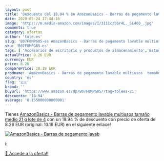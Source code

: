 ```yaml
---
layout: post
title: 'Descuento del 18.94 % en AmazonBasics - Barras de pegamento lavab'
date: 2020-05-24 17:44:16
image: 'https://m.media-amazon.com/images/I/311iczb6r4L._SL400_.jpg'
comments: true
category: ofertas
author: 'tole.es'
slug: 'B07F8MPG85-es AmazonBasics - Barras de pegamento lavable multiusos...'
sku: 'B07F8MPG85-es'
tags: [ 'Accesorios de escritorio y productos de almacenamiento','Estuches escolares','Herramientas de mano para jardinería','Jardinería','Jardín','Material de oficina','Materiales, organizadores y dispensadores de escritorio','Oficina y papelería','Tijeras de podar para jardinería','barras','de','pegamento', ]
actualPrice: 8.26 EUR
currency: EUR
price: 8.26
comparePrice: 10.19 EUR
prodname: 'AmazonBasics - Barras de pegamento lavable multiusos  tamaño medio  21 g  lote de 4'
country: 'es'
flag: '🇪🇸'
brand: ''
buyurl: 'https://www.amazon.es/dp/B07F8MPG85/?tag=tolees-21'
descuento: '18.94'
average: '8.155000000000001'
---
```


Tienes [AmazonBasics - Barras de pegamento lavable multiusos  tamaño medio  21 g  lote de 4](https://www.amazon.es/dp/B07F8MPG85/?tag=tolees-21) con un 18.94 % de descuento con precio de oferta de 8.26 EUR (original: 10.19 EUR) en el siguiente enlace!

[![AmazonBasics - Barras de pegamento lavab](https://m.media-amazon.com/images/I/311iczb6r4L._SL400_.jpg)](https://www.amazon.es/dp/B07F8MPG85/?tag=tolees-21)

ℹ️:


[🛒 Accede a la oferta!!](https://www.amazon.es/dp/B07F8MPG85/?tag=tolees-21)
